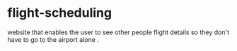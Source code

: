 # flight-scheduling
website that enables the user to see other people flight details so they don't have to go to the airport alone . 
